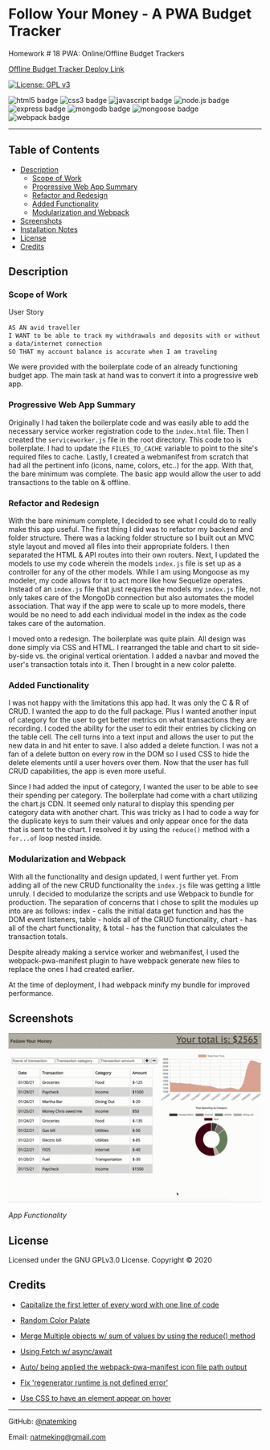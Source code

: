 # Follow Your Money - A PWA Budget Tracker
Homework # 18 PWA: Online/Offline Budget Trackers

[Offline Budget Tracker Deploy Link](https://follow-yr-money.herokuapp.com/)

[![License: GPL v3](https://img.shields.io/badge/License-GPLv3-blue.svg)](https://github.com/natemking/offline_budget_tracker/blob/main/LICENSE)

![html5 badge](https://img.shields.io/badge/html5%20-%23E34F26.svg?&style=flat&logo=html5&logoColor=white)
![css3 badge](https://img.shields.io/badge/css3%20-%231572B6.svg?&style=flat&logo=css3&logoColor=white)
![javascript badge](https://img.shields.io/badge/javascript%20-%23323330.svg?&style=flat&logo=javascript&logoColor=%23F7DF1E)
![node.js badge](https://img.shields.io/badge/Node.js%20-%2343853D.svg?&style=flat&logo=node.js&logoColor=white)
![express badge](https://img.shields.io/badge/Express.js%20-%23404d59.svg?&style=flat&logo=node.js&logoColor=white)
![mongodb badge](https://img.shields.io/badge/MongoDB-%234ea94b.svg?&style=flat&logo=mongodb&logoColor=white)
![mongoose badge](https://img.shields.io/badge/Mongoose-%23800.svg?&style=flat&logoColor=white)
![webpack badge](https://img.shields.io/badge/webpack%20-%238DD6F9.svg?&style=flat&logo=webpack&logoColor=black)


---
## Table of Contents
 * [Description](#description)
    + [Scope of Work](#scope-of-work)
    + [Progressive Web App Summary](#progressive-web-app-summary)
    + [Refactor and Redesign](#refactor-and-redesign)
    + [Added Functionality](#added-functionality)
    + [Modularization and Webpack](#modularization-and-webpack)
  * [Screenshots](#screenshots)
  * [Installation Notes](#installation-notes)
  * [License](#license)
  * [Credits](#credits)

## Description

### Scope of Work
User Story
```
AS AN avid traveller
I WANT to be able to track my withdrawals and deposits with or without a data/internet connection
SO THAT my account balance is accurate when I am traveling

```

We were provided with the boilerplate code of an already functioning budget app. The main task at hand was to convert it into a progressive web app. 

### Progressive Web App Summary 
Originally I had taken the boilerplate code and was easily able to add the necessary service worker registration code to the `index.html` file. Then I created the `serviceworker.js` file in the root directory. This code too is boilerplate. I had to update the `FILES_TO_CACHE` variable to point to the site's required files to cache. Lastly, I created a webmanifest from scratch that had all the pertinent info (icons, name, colors, etc..) for the app. With that, the bare minimum was complete. The basic app would allow the user to add transactions to the table on & offline. 

### Refactor and Redesign
With the bare minimum complete, I decided to see what I could do to really make this app useful. The first thing I did was to refactor my backend and folder structure. There was a lacking folder structure so I built out an MVC style layout and moved all files into their appropriate folders. I then separated the HTML & API routes into their own routers. Next, I  updated the models to use my code wherein the models `index.js` file is set up as a controller for any of the other models. While I am using Mongoose as my modeler, my code allows for it to act more like how Sequelize operates. Instead of an `index.js` file that just requires the models my `index.js` file, not only takes care of the MongoDb connection but also automates the model association. That way if the app were to scale up to more models, there would be no need to add each individual model in the index as the code takes care of the automation. 

I moved onto a redesign. The boilerplate was quite plain. All design was done simply via CSS and HTML. I rearranged the table and chart to sit side-by-side vs. the original vertical orientation. I added a navbar and moved the user's transaction totals into it. Then I brought in a new color palette. 

### Added Functionality 
I was not happy with the limitations this app had. It was only the C & R of CRUD. I wanted the app to do the full package. Plus I wanted another input of category for the user to get better metrics on what transactions they are recording. I coded the ability for the user to edit their entries by clicking on the table cell. The cell turns into a text input and allows the user to put the new data in and hit enter to save. I also added a delete function. I was not a fan of a delete button on every row in the DOM so I used CSS to hide the delete elements until a user hovers over them. Now that the user has full CRUD capabilities, the app is even more useful. 

Since I had added the input of category, I wanted the user to be able to see their spending per category. The boilerplate had come with a chart utilizing the chart.js CDN. It seemed only natural to display this spending per category data with another chart. This was tricky as I had to code a way for the duplicate keys to sum their values and only appear once for the data that is sent to the chart. I resolved it by using the `reduce()` method with a `for...of` loop nested inside. 

### Modularization and Webpack

With all the functionality and design updated, I went further yet. From adding all of the new CRUD functionality the `index.js` file was getting a little unruly. I decided to modularize the scripts and use Webpack to bundle for production. The separation of concerns that I chose to split the modules up into are as follows: index - calls the initial data get function and has the DOM event listeners, table - holds all of the CRUD functionality, chart - has all of the chart functionality, & total - has the function that calculates the transaction totals. 

Despite already making a service worker and webmanifest, I used the webpack-pwa-manifest plugin to have webpack generate new files to replace the ones I had created earlier. 

At the time of deployment, I had webpack minify my bundle for improved performance.

## Screenshots

![app gif](public/assets/images/screenshots/follow-your-money.gif)
<br>

_App Functionality_
<br>


## License
Licensed under the GNU GPLv3.0 License. Copyright © 2020

## Credits

* [Capitalize the first letter of every word with one line of code](https://www.freecodecamp.org/news/how-to-capitalize-words-in-javascript/)  

* [Random Color Palate](https://mycolor.space/)

* [Merge Multiple objects w/ sum of values by using the reduce() method](https://dev.to/ramonak/javascript-how-to-merge-multiple-objects-with-sum-of-values-43fd)

* [Using Fetch w/ async/await](https://dmitripavlutin.com/javascript-fetch-async-await/) 

* [Auto/ being applied the webpack-pwa-manifest icon file path output](https://github.com/arthurbergmz/webpack-pwa-manifest/issues/149)

* [Fix 'regenerator runtime is not defined error'](https://flaviocopes.com/parcel-regeneratorruntime-not-defined/)


* [Use CSS to have an element appear on hover](https://stackoverflow.com/questions/19062120/make-a-div-appear-on-hover-over-another-div) 

---

GitHub: [@natemking](https://github.com/natemking/)

Email: [natmeking@gmail.com](mailto:natmeking@gmail.com)

